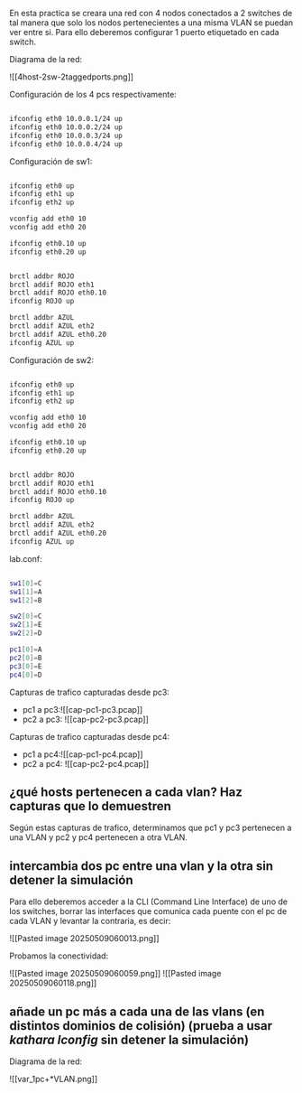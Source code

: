 
En esta practica se creara una red con 4 nodos conectados a 2 switches de tal manera que solo los nodos pertenecientes a una misma VLAN se puedan ver entre si. Para ello deberemos configurar 1 puerto etiquetado en cada switch.


Diagrama de la red: 

![[4host-2sw-2taggedports.png]]

Configuración de los 4 pcs respectivamente:

```bash

ifconfig eth0 10.0.0.1/24 up
ifconfig eth0 10.0.0.2/24 up
ifconfig eth0 10.0.0.3/24 up
ifconfig eth0 10.0.0.4/24 up

```

Configuración de sw1:

```bash

ifconfig eth0 up
ifconfig eth1 up
ifconfig eth2 up

vconfig add eth0 10
vconfig add eth0 20

ifconfig eth0.10 up
ifconfig eth0.20 up


brctl addbr ROJO
brctl addif ROJO eth1
brctl addif ROJO eth0.10
ifconfig ROJO up

brctl addbr AZUL
brctl addif AZUL eth2
brctl addif AZUL eth0.20
ifconfig AZUL up


```

Configuración de sw2:

```bash

ifconfig eth0 up
ifconfig eth1 up
ifconfig eth2 up

vconfig add eth0 10
vconfig add eth0 20

ifconfig eth0.10 up
ifconfig eth0.20 up


brctl addbr ROJO
brctl addif ROJO eth1
brctl addif ROJO eth0.10
ifconfig ROJO up

brctl addbr AZUL
brctl addif AZUL eth2
brctl addif AZUL eth0.20
ifconfig AZUL up


```

lab.conf:

```bash

sw1[0]=C
sw1[1]=A
sw1[2]=B

sw2[0]=C
sw2[1]=E
sw2[2]=D

pc1[0]=A
pc2[0]=B
pc3[0]=E
pc4[0]=D


```

Capturas de trafico capturadas desde pc3:

- pc1 a pc3:![[cap-pc1-pc3.pcap]]
- pc2 a pc3: ![[cap-pc2-pc3.pcap]]

Capturas de trafico capturadas desde pc4:

- pc1 a pc4:![[cap-pc1-pc4.pcap]]
- pc2 a pc4: ![[cap-pc2-pc4.pcap]]

## ¿qué hosts pertenecen a cada vlan? Haz capturas que lo demuestren


Según estas capturas de trafico, determinamos que pc1 y pc3 pertenecen a una VLAN y pc2 y pc4 pertenecen a otra VLAN.


## intercambia dos pc entre una vlan y la otra sin detener la simulación

Para ello deberemos acceder a la CLI (Command Line Interface) de uno de los switches, borrar las interfaces que comunica cada puente con el pc de cada VLAN y levantar la contraria, es decir: 

![[Pasted image 20250509060013.png]]

Probamos la conectividad: 

![[Pasted image 20250509060059.png]]
![[Pasted image 20250509060118.png]]


## añade un pc más a cada una de las vlans (en distintos dominios de colisión) (prueba a usar **_kathara lconfig_** sin detener la simulación)

Diagrama de la red:

![[var_1pc+*VLAN.png]]

